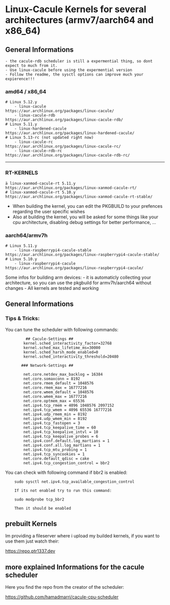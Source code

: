 # Linux-Cacule Kernels for several architectures (armv7/aarch64 and x86_64)

## General Informations

    - the cacule-rdb scheduler is still a expermential thing, so dont expect to much from it. 
    - Use linux-cacule before using the expermential version
    - Follow the readme, the sysctl options can improve much your expierence!!!

### amd64 /  x86_64

    # Linux 5.12.y
        - linux-cacule                         https://aur.archlinux.org/packages/linux-cacule/
        - linux-cacule-rdb                     https://aur.archlinux.org/packages/linux-cacule-rdb/
    # Linux 5.11.y
        - linux-hardened-cacule                https://aur.archlinux.org/packages/linux-hardened-cacule/
    # Linux 5.13-rc (not updated right now)
        - linux-cacule-rc                      https://aur.archlinux.org/packages/linux-cacule-rc/
        - linux-cacule-rdb-rc                  https://aur.archlinux.org/packages/linux-cacule-rdb-rc/

 ---
 ### RT-KERNELS
 
    ä linux-xanmod-cacule-rt 5.11.y             https://aur.archlinux.org/packages/linux-xanmod-cacule-rt/
    # linux-xanmod-cacule-rt 5.10.y             https://aur.archlinux.org/packages/linux-xanmod-cacule-rt-stable/


- When building the kernel, you can edit the PKGBUILD to your prefences regarding the user specific wishes
- Also at building the kernel, you will be asked for some things like your cpu architecture, disabling debug settings for better performance, ... 

### aarch64/armv7h

    # Linux 5.11.y
        - linux-raspberrypi4-cacule-stable      https://aur.archlinux.org/packages/linux-raspberrypi4-cacule-stable/
    # Linux 5.10.y
        - linux-raspberrypi4-cacule             https://aur.archlinux.org/packages/linux-raspberrypi4-cacule/


Some infos for building  arm devices:
    -  it is automaticly collecting your architecture, so you can use the pkgbuild for armv7h/aarch64 without changes
    -  All kernels are tested and working


## General Informations

### Tips & Tricks:

You can tune the scheduler with following commands:

             ## Cacule-Settings ## 
            kernel.sched_interactivity_factor=32768 
            kernel.sched_max_lifetime_ms=30000
            kernel.sched_harsh_mode_enabled=0
            kernel.sched_interactivity_threshold=20480

           ### Network-Settings ##
           
            net.core.netdev_max_backlog = 16384
            net.core.somaxconn = 8192
            net.core.rmem_default = 1048576
            net.core.rmem_max = 16777216
            net.core.wmem_default = 1048576
            net.core.wmem_max = 16777216
            net.core.optmem_max = 65536
            net.ipv4.tcp_rmem = 4096 1048576 2097152
            net.ipv4.tcp_wmem = 4096 65536 16777216
            net.ipv4.udp_rmem_min = 8192
            net.ipv4.udp_wmem_min = 8192
            net.ipv4.tcp_fastopen = 3
            net.ipv4.tcp_keepalive_time = 60
            net.ipv4.tcp_keepalive_intvl = 10
            net.ipv4.tcp_keepalive_probes = 6
            net.ipv4.conf.default.log_martians = 1
            net.ipv4.conf.all.log_martians = 1
            net.ipv4.tcp_mtu_probing = 1
            net.ipv4.tcp_syncookies = 1
            net.core.default_qdisc = cake
            net.ipv4.tcp_congestion_control = bbr2

You can check with following command if bbr2 is enabled:

        sudo sysctl net.ipv4.tcp_available_congestion_control

        If its not enabled try to run this command:

        sudo modprobe tcp_bbr2

        Then it should be enabled

## prebuilt Kernels

Im providing a fileserver where i upload my builded kernels, if you want to use them just  watch their:

https://repo.ptr1337.dev 

##  more explained Informations for the cacule scheduler

Here you find the repo from the creator of the scheduler:

https://github.com/hamadmarri/cacule-cpu-scheduler




